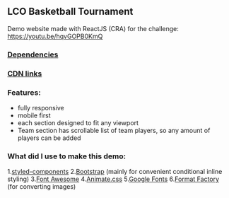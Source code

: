 ## LCO Basketball Tournament

Demo website made with ReactJS (CRA) for the challenge: https://youtu.be/hqvGOPB0KmQ

### [Dependencies](https://github.com/Alex-Noir/LCO-Basketball-Tournament/blob/master/package.json#L5)

### [CDN links](https://github.com/Alex-Noir/LCO-Basketball-Tournament/blob/master/public/index.html#L22)

### Features:

- fully responsive
- mobile first
- each section designed to fit any viewport
- Team section has scrollable list of team players, so any amount of players can be added

### What did I use to make this demo:

1.[styled-components](https://github.com/styled-components/styled-components)
2.[Bootstrap](https://github.com/twbs/bootstrap) (mainly for convenient conditional inline styling)
3.[Font Awesome](https://github.com/FortAwesome/Font-Awesome/)
4.[Animate.css](https://github.com/daneden/animate.css)
5.[Google Fonts](https://fonts.google.com/)
6.[Format Factory](http://www.pcfreetime.com/formatfactory/index.php) (for converting images)